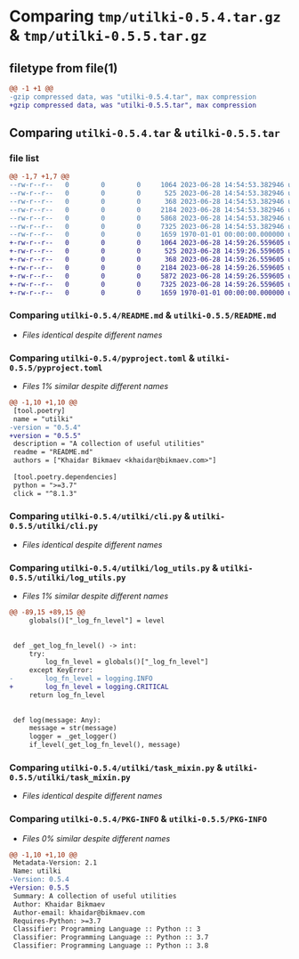 # Comparing `tmp/utilki-0.5.4.tar.gz` & `tmp/utilki-0.5.5.tar.gz`

## filetype from file(1)

```diff
@@ -1 +1 @@
-gzip compressed data, was "utilki-0.5.4.tar", max compression
+gzip compressed data, was "utilki-0.5.5.tar", max compression
```

## Comparing `utilki-0.5.4.tar` & `utilki-0.5.5.tar`

### file list

```diff
@@ -1,7 +1,7 @@
--rw-r--r--   0        0        0     1064 2023-06-28 14:54:53.382946 utilki-0.5.4/README.md
--rw-r--r--   0        0        0      525 2023-06-28 14:54:53.382946 utilki-0.5.4/pyproject.toml
--rw-r--r--   0        0        0      368 2023-06-28 14:54:53.382946 utilki-0.5.4/utilki/__init__.py
--rw-r--r--   0        0        0     2184 2023-06-28 14:54:53.382946 utilki-0.5.4/utilki/cli.py
--rw-r--r--   0        0        0     5868 2023-06-28 14:54:53.382946 utilki-0.5.4/utilki/log_utils.py
--rw-r--r--   0        0        0     7325 2023-06-28 14:54:53.382946 utilki-0.5.4/utilki/task_mixin.py
--rw-r--r--   0        0        0     1659 1970-01-01 00:00:00.000000 utilki-0.5.4/PKG-INFO
+-rw-r--r--   0        0        0     1064 2023-06-28 14:59:26.559605 utilki-0.5.5/README.md
+-rw-r--r--   0        0        0      525 2023-06-28 14:59:26.559605 utilki-0.5.5/pyproject.toml
+-rw-r--r--   0        0        0      368 2023-06-28 14:59:26.559605 utilki-0.5.5/utilki/__init__.py
+-rw-r--r--   0        0        0     2184 2023-06-28 14:59:26.559605 utilki-0.5.5/utilki/cli.py
+-rw-r--r--   0        0        0     5872 2023-06-28 14:59:26.559605 utilki-0.5.5/utilki/log_utils.py
+-rw-r--r--   0        0        0     7325 2023-06-28 14:59:26.559605 utilki-0.5.5/utilki/task_mixin.py
+-rw-r--r--   0        0        0     1659 1970-01-01 00:00:00.000000 utilki-0.5.5/PKG-INFO
```

### Comparing `utilki-0.5.4/README.md` & `utilki-0.5.5/README.md`

 * *Files identical despite different names*

### Comparing `utilki-0.5.4/pyproject.toml` & `utilki-0.5.5/pyproject.toml`

 * *Files 1% similar despite different names*

```diff
@@ -1,10 +1,10 @@
 [tool.poetry]
 name = "utilki"
-version = "0.5.4"
+version = "0.5.5"
 description = "A collection of useful utilities"
 readme = "README.md"
 authors = ["Khaidar Bikmaev <khaidar@bikmaev.com>"]
 
 [tool.poetry.dependencies]
 python = ">=3.7"
 click = "^8.1.3"
```

### Comparing `utilki-0.5.4/utilki/cli.py` & `utilki-0.5.5/utilki/cli.py`

 * *Files identical despite different names*

### Comparing `utilki-0.5.4/utilki/log_utils.py` & `utilki-0.5.5/utilki/log_utils.py`

 * *Files 1% similar despite different names*

```diff
@@ -89,15 +89,15 @@
     globals()["_log_fn_level"] = level
 
 
 def _get_log_fn_level() -> int:
     try:
         log_fn_level = globals()["_log_fn_level"]
     except KeyError:
-        log_fn_level = logging.INFO
+        log_fn_level = logging.CRITICAL
     return log_fn_level
 
 
 def log(message: Any):
     message = str(message)
     logger = _get_logger()
     if_level(_get_log_fn_level(), message)
```

### Comparing `utilki-0.5.4/utilki/task_mixin.py` & `utilki-0.5.5/utilki/task_mixin.py`

 * *Files identical despite different names*

### Comparing `utilki-0.5.4/PKG-INFO` & `utilki-0.5.5/PKG-INFO`

 * *Files 0% similar despite different names*

```diff
@@ -1,10 +1,10 @@
 Metadata-Version: 2.1
 Name: utilki
-Version: 0.5.4
+Version: 0.5.5
 Summary: A collection of useful utilities
 Author: Khaidar Bikmaev
 Author-email: khaidar@bikmaev.com
 Requires-Python: >=3.7
 Classifier: Programming Language :: Python :: 3
 Classifier: Programming Language :: Python :: 3.7
 Classifier: Programming Language :: Python :: 3.8
```

